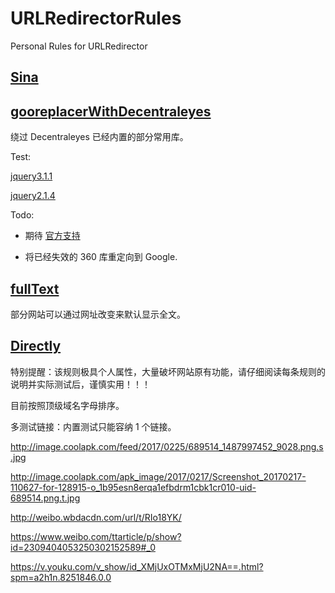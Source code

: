 # URLRedirectorRules
Personal Rules for URLRedirector

## [Sina](https://github.com/ivysrono/URLRedirectorRules/raw/master/Sina.json)

## [gooreplacerWithDecentraleyes](https://github.com/ivysrono/URLRedirectorRules/raw/master/gooreplacerWithDecentraleyes.json)

绕过 Decentraleyes 已经内置的部分常用库。

Test:

[jquery3.1.1](https://ajax.googleapis.com/ajax/libs/jquery/3.1.1/jquery.min.js)

[jquery2.1.4](https://ajax.googleapis.com/ajax/libs/jquery/2.1.4/jquery.min.js)

Todo:

- 期待 [官方支持](https://github.com/fengyc/URLRedirector/issues/10)

- 将已经失效的 360 库重定向到 Google.

## [fullText](https://github.com/ivysrono/URLRedirectorRules/raw/master/fullText.json)

部分网站可以通过网址改变来默认显示全文。

## [Directly](https://github.com/ivysrono/URLRedirectorRules/raw/master/Directly.json)

特别提醒：该规则极具个人属性，大量破坏网站原有功能，请仔细阅读每条规则的说明并实际测试后，谨慎实用！！！

目前按照顶级域名字母排序。

多测试链接：内置测试只能容纳 1 个链接。

http://image.coolapk.com/feed/2017/0225/689514_1487997452_9028.png.s.jpg

http://image.coolapk.com/apk_image/2017/0217/Screenshot_20170217-110627-for-128915-o_1b95esn8erqa1efbdrm1cbk1cr010-uid-689514.png.t.jpg

http://weibo.wbdacdn.com/url/t/RIo18YK/

https://www.weibo.com/ttarticle/p/show?id=2309404053250302152589#_0

https://v.youku.com/v_show/id_XMjUxOTMxMjU2NA==.html?spm=a2h1n.8251846.0.0
